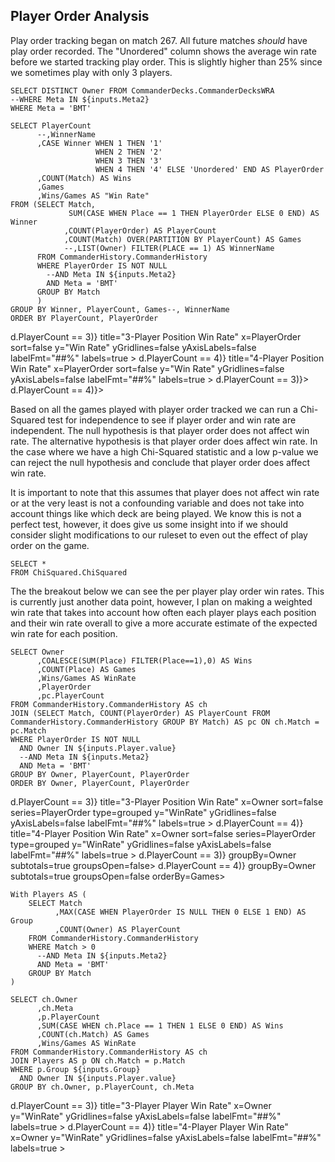 ## Player Order Analysis

Play order tracking began on match 267. All future matches *should* have play order recorded. The "Unordered" column shows the average win rate before we started tracking play order. This is slightly higher than 25% since we sometimes play with only 3 players.

<!--
<ButtonGroup name=Meta2>
    <ButtonGroupItem valueLabel="All" value="('BMT', 'SevensOnly')"/>
    <ButtonGroupItem valueLabel="Bigly Magic Time" value="('BMT')" default/>
    <ButtonGroupItem valueLabel="7's Only" value="('SevensOnly')"/>
</ButtonGroup>
-->
<Dropdown data={Owners2} 
    name=Player 
    value=Owner
    multiple = true
    selectAllByDefault=true
/>

```Owners2
SELECT DISTINCT Owner FROM CommanderDecks.CommanderDecksWRA
--WHERE Meta IN ${inputs.Meta2}
WHERE Meta = 'BMT'
```



```PlayOrder2
SELECT PlayerCount
      --,WinnerName
      ,CASE Winner WHEN 1 THEN '1'
                   WHEN 2 THEN '2'
                   WHEN 3 THEN '3'
                   WHEN 4 THEN '4' ELSE 'Unordered' END AS PlayerOrder
      ,COUNT(Match) AS Wins
      ,Games
      ,Wins/Games AS "Win Rate"
FROM (SELECT Match,
             SUM(CASE WHEN Place == 1 THEN PlayerOrder ELSE 0 END) AS Winner
            ,COUNT(PlayerOrder) AS PlayerCount
            ,COUNT(Match) OVER(PARTITION BY PlayerCount) AS Games
            --,LIST(Owner) FILTER(PLACE == 1) AS WinnerName
      FROM CommanderHistory.CommanderHistory
      WHERE PlayerOrder IS NOT NULL
        --AND Meta IN ${inputs.Meta2}
        AND Meta = 'BMT'
      GROUP BY Match
      )
GROUP BY Winner, PlayerCount, Games--, WinnerName
ORDER BY PlayerCount, PlayerOrder
```
<Grid cols=2>
    <BarChart data={PlayOrder2.filter(d => d.PlayerCount == 3)} 
        title="3-Player Position Win Rate"
        x=PlayerOrder
        sort=false 
        y="Win Rate"
        yGridlines=false
        yAxisLabels=false
        labelFmt="##%"
        labels=true
        >
        <ReferenceLine y=.333 label="Expected Win Rate"/>
    </BarChart>
        <BarChart data={PlayOrder2.filter(d => d.PlayerCount == 4)}
        title="4-Player Position Win Rate"
        x=PlayerOrder
        sort=false
        y="Win Rate"
        yGridlines=false
        yAxisLabels=false
        labelFmt="##%"
        labels=true
        >
        <ReferenceLine y=.25 label="Expected Win Rate"/>
    </BarChart>
</Grid>

<Grid cols = 2>
    <DataTable data={PlayOrder2.filter(d => d.PlayerCount == 3)}>
        <Column id=PlayerOrder/>
        <Column id=Wins/>
        <Column id=Games/>
        <Column id="Win Rate" fmt = "##.0%"/>
    </DataTable>
    <DataTable data={PlayOrder2.filter(d => d.PlayerCount == 4)}>
        <Column id=PlayerOrder/>
        <Column id=Wins/>
        <Column id=Games/>
        <Column id="Win Rate" fmt = "##.0%"/>
    </DataTable>
</Grid>

Based on all the games played with player order tracked we can run a Chi-Squared test for independence to see if player order and win rate are independent. The null hypothesis is that player order does not affect win rate. The alternative hypothesis is that player order does affect win rate. In the case where we have a high Chi-Squared statistic and a low p-value we can reject the null hypothesis and conclude that player order does affect win rate.

It is important to note that this assumes that player does not affect win rate or at the very least is not a confounding variable and does not take into account things like which deck are being played. We know this is not a perfect test, however, it does give us some insight into if we should consider slight modifications to our ruleset to even out the effect of play order on the game. 

```PlayerOrderStats
SELECT *
FROM ChiSquared.ChiSquared
```

<DataTable
    data={PlayerOrderStats}
    sort=PlayerCount>
    <Column id=PlayerCount/>
    <Column id=TotalGames/>
    <Column id=DoF/>
    <Column id=ChiSqStat/>
    <Column id="MaxConfidenceLevel"/>
    <Column id=PValue/>
</DataTable>

The the breakout below we can see the per player play order win rates. This is currently just another data point, however, I plan on making a weighted win rate that takes into account how often each player plays each position and their win rate overall to give a more accurate estimate of the expected win rate for each position.

```PlayerPlayOrder
SELECT Owner
      ,COALESCE(SUM(Place) FILTER(Place==1),0) AS Wins
      ,COUNT(Place) AS Games
      ,Wins/Games AS WinRate
      ,PlayerOrder
      ,pc.PlayerCount
FROM CommanderHistory.CommanderHistory AS ch
JOIN (SELECT Match, COUNT(PlayerOrder) AS PlayerCount FROM CommanderHistory.CommanderHistory GROUP BY Match) AS pc ON ch.Match = pc.Match
WHERE PlayerOrder IS NOT NULL
  AND Owner IN ${inputs.Player.value}
  --AND Meta IN ${inputs.Meta2}
  AND Meta = 'BMT'
GROUP BY Owner, PlayerCount, PlayerOrder
ORDER BY Owner, PlayerCount, PlayerOrder
```

<Grid cols=2>
    <BarChart data={PlayerPlayOrder.filter(d => d.PlayerCount == 3)}
        title="3-Player Position Win Rate"
        x=Owner
        sort=false
        series=PlayerOrder
        type=grouped
        y="WinRate"
        yGridlines=false
        yAxisLabels=false
        labelFmt="##%"
        labels=true
        >
        <ReferenceLine y=.333 label="Expected Win Rate"/>
    </BarChart>
        <BarChart data={PlayerPlayOrder.filter(d => d.PlayerCount == 4)}
        title="4-Player Position Win Rate"
        x=Owner
        sort=false
        series=PlayerOrder
        type=grouped
        y="WinRate"
        yGridlines=false
        yAxisLabels=false
        labelFmt="##%"
        labels=true
        >
        <ReferenceLine y=.25 label="Expected Win Rate"/>            
    </BarChart>
</Grid>

<Grid cols = 2>
    <DataTable data={PlayerPlayOrder.filter(d => d.PlayerCount == 3)} groupBy=Owner subtotals=true groupsOpen=false>
        <Column id=Owner/>
        <Column id=PlayerOrder totalAgg=countDistinct/>
        <Column id=Wins contentType=bar/>
        <Column id=Games contentType=bar/>
        <Column id="WinRate" fmt = "##.0%" totalAgg=weightedMean weightCol=Games contentType=colorscale/>
    </DataTable>
    <DataTable data={PlayerPlayOrder.filter(d => d.PlayerCount == 4)} groupBy=Owner subtotals=true groupsOpen=false orderBy=Games>
        <Column id=Owner/>
        <Column id=PlayerOrder totalAgg=countDistinct/>
        <Column id=Wins contentType=bar/>
        <Column id=Games contentType=bar/>
        <Column id="WinRate" fmt = "##.0%" totalAgg=weightedMean weightCol=Games contentType=colorscale/>
    </DataTable>
</Grid>

<ButtonGroup name=Group>
    <ButtonGroupItem valueLabel="All" value="<= 1"/>
    <ButtonGroupItem valueLabel="Pre-Player Order" value="== 0"/>
    <ButtonGroupItem valueLabel="Post-Player Order" value="== 1" default/>
</ButtonGroup>

```PlayerWinRateGroup
With Players AS (
	SELECT Match
    	  ,MAX(CASE WHEN PlayerOrder IS NULL THEN 0 ELSE 1 END) AS Group
		  ,COUNT(Owner) AS PlayerCount
	FROM CommanderHistory.CommanderHistory
	WHERE Match > 0
      --AND Meta IN ${inputs.Meta2}
	  AND Meta = 'BMT'
    GROUP BY Match
)

SELECT ch.Owner
  	  ,ch.Meta
  	  ,p.PlayerCount
  	  ,SUM(CASE WHEN ch.Place == 1 THEN 1 ELSE 0 END) AS Wins
  	  ,COUNT(ch.Match) AS Games
  	  ,Wins/Games AS WinRate
FROM CommanderHistory.CommanderHistory AS ch
JOIN Players AS p ON ch.Match = p.Match
WHERE p.Group ${inputs.Group}
  AND Owner IN ${inputs.Player.value}
GROUP BY ch.Owner, p.PlayerCount, ch.Meta
```
<Grid cols=2>
    <BarChart data={PlayerWinRateGroup.filter(d => d.PlayerCount == 3)} 
        title="3-Player Player Win Rate"
        x=Owner
        y="WinRate"
        yGridlines=false
        yAxisLabels=false
        labelFmt="##%"
        labels=true
        >
        <ReferenceLine y=.333 label="Expected Win Rate"/>
    </BarChart>
        <BarChart data={PlayerWinRateGroup.filter(d => d.PlayerCount == 4)}
        title="4-Player Player Win Rate"
        x=Owner
        y="WinRate"
        yGridlines=false
        yAxisLabels=false
        labelFmt="##%"
        labels=true
        >
        <ReferenceLine y=.25 label="Expected Win Rate"/>
    </BarChart>
</Grid>
<!--
<Grid cols = 2>
    <DataTable data={PlayerWinRateGroup.filter(d => d.PlayerCount == 3)}>
        <Column id=Owner/>
        <Column id=Wins/>
        <Column id=Games/>
        <Column id="WinRate" fmt = "##.0%"/>
    </DataTable>
    <DataTable data={PlayerWinRateGroup.filter(d => d.PlayerCount == 4)}>
        <Column id=Owner/>
        <Column id=Wins/>
        <Column id=Games/>
        <Column id="WinRate" fmt = "##.0%"/>
    </DataTable>
</Grid>
-->